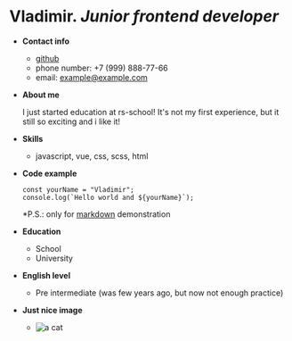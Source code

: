 # Vladimir. _Junior frontend developer_

* **Contact info**
    + [github](https://github.com/mrvotum?tab=repositories)
    + phone number: +7 (999) 888-77-66
    + email: example@example.com
* **About me**

    I just started education at rs-school! It's not my first experience, but it still so exciting and i like it!
* **Skills**
    + javascript, vue, css, scss, html
* **Code example**
    ```
    const yourName = "Vladimir";
    console.log(`Hello world and ${yourName}`);
    ```
    \*P.S.: only for [markdown](https://ydmitry.ru/blog/rukovodstvo-po-markdown-dlya-uproshcheniya-veb-razrabotki/) demonstration
* **Education**
    + School
    + University
* **English level**
    + Pre intermediate (was few years ago, but now not enough practice)
* **Just nice image**
    + ![a cat](https://d2zp5xs5cp8zlg.cloudfront.net/image-79322-340.jpg "cat")